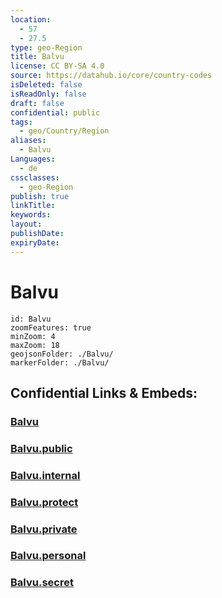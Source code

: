 ```yaml
---
location:
  - 57
  - 27.5
type: geo-Region
title: Balvu
license: CC BY-SA 4.0
source: https://datahub.io/core/country-codes
isDeleted: false
isReadOnly: false
draft: false
confidential: public
tags:
  - geo/Country/Region
aliases:
  - Balvu
Languages:
  - de
cssclasses:
  - geo-Region
publish: true
linkTitle:
keywords:
layout:
publishDate:
expiryDate:
---
```


# Balvu

```leaflet
id: Balvu
zoomFeatures: true 
minZoom: 4 
maxZoom: 18
geojsonFolder: ./Balvu/
markerFolder: ./Balvu/
```


## Confidential Links & Embeds: 

### [Balvu](/_Standards/Earth/Continent/Europe/Europe~North/Latvia/Regions~Latvia/Latgale/counties~Latgale/Balvu.md) 

### [Balvu.public](/_public/Earth/Continent/Europe/Europe~North/Latvia/Regions~Latvia/Latgale/counties~Latgale/Balvu.public.md) 

### [Balvu.internal](/_internal/Earth/Continent/Europe/Europe~North/Latvia/Regions~Latvia/Latgale/counties~Latgale/Balvu.internal.md) 

### [Balvu.protect](/_protect/Earth/Continent/Europe/Europe~North/Latvia/Regions~Latvia/Latgale/counties~Latgale/Balvu.protect.md) 

### [Balvu.private](/_private/Earth/Continent/Europe/Europe~North/Latvia/Regions~Latvia/Latgale/counties~Latgale/Balvu.private.md) 

### [Balvu.personal](/_personal/Earth/Continent/Europe/Europe~North/Latvia/Regions~Latvia/Latgale/counties~Latgale/Balvu.personal.md) 

### [Balvu.secret](/_secret/Earth/Continent/Europe/Europe~North/Latvia/Regions~Latvia/Latgale/counties~Latgale/Balvu.secret.md)


